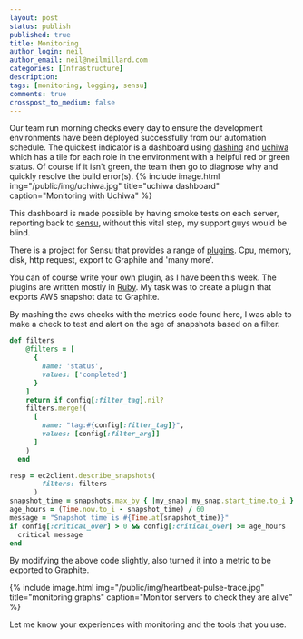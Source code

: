 ```yaml
---
layout: post
status: publish
published: true
title: Monitoring
author_login: neil
author_email: neil@neilmillard.com
categories: [Infrastructure]
description: 
tags: [monitoring, logging, sensu]
comments: true
crosspost_to_medium: false
---
```

Our team run morning checks every day to ensure the development environments have been deployed successfully from our automation schedule.
The quickest indicator is a dashboard using [dashing](http://dashing.io/) and [uchiwa](https://uchiwa.io/) which has a tile for each role in the environment with a helpful red or green status.
Of course if it isn't green, the team then go to diagnose why and quickly resolve the build error(s).
{% include image.html
      img="/public/img/uchiwa.jpg"
      title="uchiwa dashboard"
      caption="Monitoring with Uchiwa" %}
      
This dashboard is made possible by having smoke tests on each server, reporting back to [sensu](https://sensuapp.org/), without this vital step, my support guys would be blind.

There is a project for Sensu that provides a range of [plugins](http://sensu-plugins.io/). Cpu, memory, disk, http request, export to Graphite and 'many more'. 

You can of course write your own plugin, as I have been this week. The plugins are written mostly in [Ruby](https://www.ruby-lang.org). My task was to create a plugin that exports AWS snapshot data to Graphite.

By mashing the aws checks with the metrics code found here, I was able to make a check to test and alert on the age of snapshots based on a filter.

```ruby
def filters
    @filters = [
      {
        name: 'status',
        values: ['completed']
      }
    ]
    return if config[:filter_tag].nil?
    filters.merge!(
      [
        name: "tag:#{config[:filter_tag]}",
        values: [config[:filter_arg]]
      ]
    )
  end

resp = ec2client.describe_snapshots(
        filters: filters
      )
snapshot_time = snapshots.max_by { |my_snap| my_snap.start_time.to_i }
age_hours = (Time.now.to_i - snapshot_time) / 60
message = "Snapshot time is #{Time.at(snapshot_time)}"
if config[:critical_over] > 0 && config[:critical_over] >= age_hours
  critical message
end
```

By modifying the above code slightly, also turned it into a metric to be exported to Graphite.

{% include image.html
      img="/public/img/heartbeat-pulse-trace.jpg"
      title="monitoring graphs"
      caption="Monitor servers to check they are alive" %}

Let me know your experiences with monitoring and the tools that you use.
